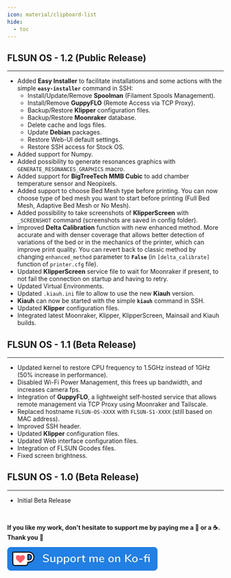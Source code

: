 ```yaml
---
icon: material/clipboard-list
hide:
  - toc
---
```


## FLSUN OS - 1.2 (Public Release)
<hr>

- Added **Easy Installer** to facilitate installations and some actions with the simple **`easy-installer`** command in SSH:
    - Install/Update/Remove **Spoolman** (Filament Spools Management).
    - Install/Remove **GuppyFLO** (Remote Access via TCP Proxy).
    - Backup/Restore **Klipper** configuration files.
    - Backup/Restore **Moonraker** database.
    - Delete cache and logs files.
    - Update **Debian** packages.
    - Restore Web-UI default settings.
    - Restore SSH access for Stock OS.
- Added support for Numpy.
- Added possibility to generate resonances graphics with `GENERATE_RESONANCES_GRAPHICS` macro.
- Added support for **BigTreeTech MMB Cubic** to add chamber temperature sensor and Neopixels.
- Added support to choose Bed Mesh type before printing. You can now choose type of bed mesh you want to start before printing (Full Bed Mesh, Adaptive Bed Mesh or No Mesh).
- Added possibility to take screenshots of **KlipperScreen** with `_SCREENSHOT` command (screenshots are saved in config folder).
- Improved **Delta Calibration** function with new enhanced method. More accurate and with denser coverage that allows better detection of variations of the bed or in the mechanics of the printer, which can improve print quality. You can revert back to classic method by changing `enhanced_method` parameter to **`False`** (in `[delta_calibrate]` function of `printer.cfg` file).
- Updated **KlipperScreen** service file to wait for Moonraker if present, to not fail the connection on startup and having to retry.
- Updated Virtual Environments.
- Updated `.kiauh.ini` file to allow to use the new **Kiauh** version.
- **Kiauh** can now be started with the simple **`kiauh`** command in SSH.
- Updated **Klipper** configuration files.
- Integrated latest Moonraker, Klipper, KlipperScreen, Mainsail and Kiauh builds.

## FLSUN OS - 1.1 (Beta Release)
<hr>

- Updated kernel to restore CPU frequency to 1.5GHz instead of 1GHz (50% increase in performance).
- Disabled Wi-Fi Power Management, this frees up bandwidth, and increases camera fps.
- Integration of **GuppyFLO**, a lightweight self-hosted service that allows remote management via TCP Proxy using Moonraker and Tailscale.
- Replaced hostname `FLSUN-OS-XXXX` with `FLSUN-S1-XXXX` (still based on MAC address).
- Improved SSH header.
- Updated **Klipper** configuration files.
- Updated Web interface configuration files.
- Integration of FLSUN Gcodes files.
- Fixed screen brightness.

## FLSUN OS - 1.0 (Beta Release)
<hr>

- Initial Beta Release

<br />

**If you like my work, don't hesitate to support me by paying me a 🍺 or a ☕. Thank you 🙂**

<a href="https://ko-fi.com/guilouz" target="_blank"><img width="350" src="../assets/images/ko-fi.png"></a>
